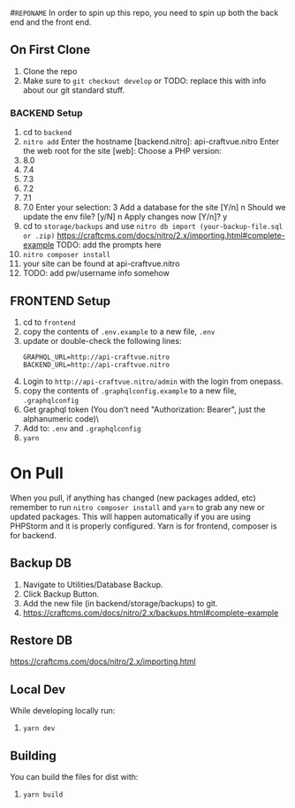 #`REPONAME`
In order to spin up this repo, you need to spin up both the back end and the front end.

## On First Clone
1. Clone the repo
1. Make sure to `git checkout develop` or TODO: replace this with info about our git standard stuff.
### BACKEND Setup
1. cd to `backend`
2. `nitro add`
   Enter the hostname [backend.nitro]: api-craftvue.nitro
   Enter the web root for the site [web]:
   Choose a PHP version:
3. 8.0
4. 7.4
5. 7.3
6. 7.2
7. 7.1
8. 7.0
   Enter your selection: 3
   Add a database for the site [Y/n] n
   Should we update the env file? [y/N] n
   Apply changes now [Y/n]? y
9. cd to `storage/backups` and use `nitro db import (your-backup-file.sql or .zip)` https://craftcms.com/docs/nitro/2.x/importing.html#complete-example TODO: add the prompts here
10. `nitro composer install`
11. your site can be found at api-craftvue.nitro
12. TODO: add pw/username info somehow
## FRONTEND Setup
1. cd to `frontend`
1. copy the contents of `.env.example` to a new file, `.env`
1. update or double-check the following lines:
    ```
    GRAPHQL_URL=http://api-craftvue.nitro
    BACKEND_URL=http://api-craftvue.nitro
    ```
1. Login to `http://api-craftvue.nitro/admin` with the login from onepass.
1. copy the contents of `.graphqlconfig.example` to a new file, `.graphqlconfig`
1. Get graphql token (You don't need "Authorization: Bearer", just the alphanumeric code)\
1. Add to:
   `.env` and
   `.graphqlconfig`
1. `yarn`

# On Pull
When you pull, if anything has changed (new packages added, etc) remember to run `nitro composer install` and `yarn` to grab any new or updated packages. This will happen automatically if you are using PHPStorm and it is properly configured.
Yarn is for frontend, composer is for backend.

## Backup DB
1. Navigate to Utilities/Database Backup.
2. Click Backup Button.
3. Add the new file (in backend/storage/backups) to git.
9. https://craftcms.com/docs/nitro/2.x/backups.html#complete-example
## Restore DB
https://craftcms.com/docs/nitro/2.x/importing.html

## Local Dev
While developing locally run:
1. `yarn dev`

## Building
You can build the files for dist with:
1. `yarn build`
